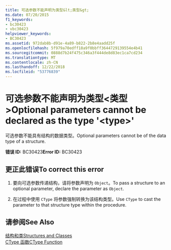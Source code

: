 ```yaml
---
title: 可选参数不能声明为类型&lt;类型&gt;
ms.date: 07/20/2015
f1_keywords:
- bc30423
- vbc30423
helpviewer_keywords:
- BC30423
ms.assetid: 972dab8b-d91e-4a89-b822-2b8e4aadd25f
ms.openlocfilehash: 5f979a70edff18a9f0bbff3644729139554e4b41
ms.sourcegitcommit: 0888d7b24f475c346a3f444de8d83ec1ca7cd234
ms.translationtype: MT
ms.contentlocale: zh-CN
ms.lasthandoff: 12/22/2018
ms.locfileid: "53776839"
---
```

# <a name="optional-parameters-cannot-be-declared-as-the-type-lttypegt"></a><span data-ttu-id="0ae51-102">可选参数不能声明为类型&lt;类型&gt;</span><span class="sxs-lookup"><span data-stu-id="0ae51-102">Optional parameters cannot be declared as the type '&lt;type&gt;'</span></span>
<span data-ttu-id="0ae51-103">可选参数不能具有结构的数据类型。</span><span class="sxs-lookup"><span data-stu-id="0ae51-103">Optional parameters cannot be of the data type of a structure.</span></span>  
  
 <span data-ttu-id="0ae51-104">**错误 ID:** BC30423</span><span class="sxs-lookup"><span data-stu-id="0ae51-104">**Error ID:** BC30423</span></span>  
  
## <a name="to-correct-this-error"></a><span data-ttu-id="0ae51-105">更正此错误</span><span class="sxs-lookup"><span data-stu-id="0ae51-105">To correct this error</span></span>  
  
1.  <span data-ttu-id="0ae51-106">要向可选参数传递结构，请将参数声明为 `Object`。</span><span class="sxs-lookup"><span data-stu-id="0ae51-106">To pass a structure to an optional parameter, declare the parameter as `Object`.</span></span>  
  
2.  <span data-ttu-id="0ae51-107">在过程中使用 `CType` 将参数强制转换为该结构类型。</span><span class="sxs-lookup"><span data-stu-id="0ae51-107">Use `CType` to cast the parameter to that structure type within the procedure.</span></span>  
  
## <a name="see-also"></a><span data-ttu-id="0ae51-108">请参阅</span><span class="sxs-lookup"><span data-stu-id="0ae51-108">See Also</span></span>  
 [<span data-ttu-id="0ae51-109">结构和类</span><span class="sxs-lookup"><span data-stu-id="0ae51-109">Structures and Classes</span></span>](../../visual-basic/programming-guide/language-features/data-types/structures-and-classes.md)  
 [<span data-ttu-id="0ae51-110">CType 函数</span><span class="sxs-lookup"><span data-stu-id="0ae51-110">CType Function</span></span>](../../visual-basic/language-reference/functions/ctype-function.md)
